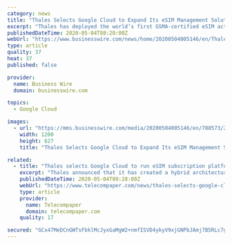 ```yaml
---
category: news
title: "Thales Selects Google Cloud to Expand Its eSIM Management Solution"
excerpt: "Thales has deployed the world’s first GSMA-certified eSIM activation solution on Google Cloud. This solution will offer telecom operators secure and h"
publishedDateTime: 2020-05-04T08:20:00Z
webUrl: "https://www.businesswire.com/news/home/20200504005146/en/Thales-Selects-Google-Cloud-Expand-eSIM-Management"
type: article
quality: 37
heat: 37
published: false

provider:
  name: Business Wire
  domain: businesswire.com

topics:
  - Google Cloud

images:
  - url: "https://mms.businesswire.com/media/20200504005146/en/788573/23/thales+graphic.jpg"
    width: 1200
    height: 627
    title: "Thales Selects Google Cloud to Expand Its eSIM Management Solution"

related:
  - title: "Thales selects Google Cloud to run eSIM subscription platform"
    excerpt: "Thales announced that it has created a hybrid architecture for its SM-DP (Subscription Manager Data Preparation) system, which in its first deployment will rely on Google Cloud to deliver a highly scalable eSIM activation service for telecom operators."
    publishedDateTime: 2020-05-04T09:28:00Z
    webUrl: "https://www.telecompaper.com/news/thales-selects-google-cloud-to-run-esim-subscription-platform--1337083"
    type: article
    provider:
      name: Telecompaper
      domain: telecompaper.com
    quality: 17

secured: "GCx47MeDCnGWTsFbklMcJyxGaMgW2+nmfISVD4ykyV9xjGNPbJAmj7B5RLc7g9QL6hicQ3duaJ8WL7mjcYo3s1EVKRrQJ0Xhpea69C6UzsY3QfOT9j/G7jIgN5bL8smCsk3xT6/XYU9zR6cyAMblefeoQPCGVtG4hBPNs8LasA9o5qnYDFTNSQ75R/R/sIpegIMIIyCtMLFlvTpGSWTiUj9OdQV5yQjdSwSMDhw44Yiyt4Tr9H0Rdd+EXzU70n+iJI1mGjler3rCAyrgQagVKevX3rwvzP2hjwy9LxKIfvxOzIcvi96nBhsZlw1VnGY8Zsg/4VcbWtVFmcddemg8kxpwKkg+Va8uK+xxEq1SkPUHlhlz4xkjShc2ETeUft/vtKzFR3UfkrWuxRgvbyAmwko8ZCJOTxl1QcCEkC34LGngI72+j6YBnJ69SOqp168lxuc4Oul687sDjrDvVFX8nA60H4iOasDlU3+jzJIfPRM=;ekvgfKbuewQrj6/aeNyfUw=="
---
```


